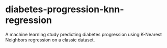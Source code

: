 # diabetes-progression-knn-regression
A machine learning study predicting diabetes progression using K-Nearest Neighbors regression on a classic dataset.
